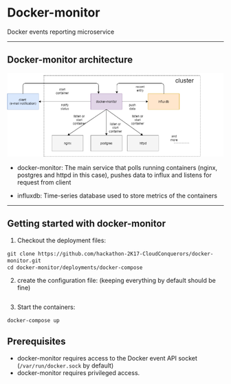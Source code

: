 # Docker-monitor
Docker events reporting microservice

----

## Docker-monitor architecture

![docker-monitor architecture](documentation/architecture.png)

* docker-monitor: The main service that polls running containers (nginx, postgres and httpd in this case), pushes data to influx and listens for request from client

* influxdb: Time-series database used to store metrics of the containers

----

## Getting started with docker-monitor

1) Checkout the deployment files:
```
git clone https://github.com/hackathon-2K17-CloudConquerors/docker-monitor.git
cd docker-monitor/deployments/docker-compose
```

2) create the configuration file: (keeping everything by default should be fine)
```

```

3) Start the containers:
```
docker-compose up
```

## Prerequisites

* docker-monitor requires access to the Docker event API socket (`/var/run/docker.sock` by default)
* docker-monitor requires privileged access.
